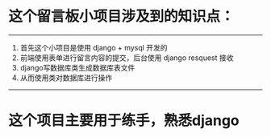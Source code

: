 # 这个留言板小项目涉及到的知识点：
---
1. 首先这个小项目是使用 django + mysql 开发的
2. 前端使用表单进行留言内容的提交，后台使用 django resquest 接收
3. django写数据库类生成数据库表文件	
4. 从而使用类对数据库进行操作
----
# 这个项目主要用于练手，熟悉django
